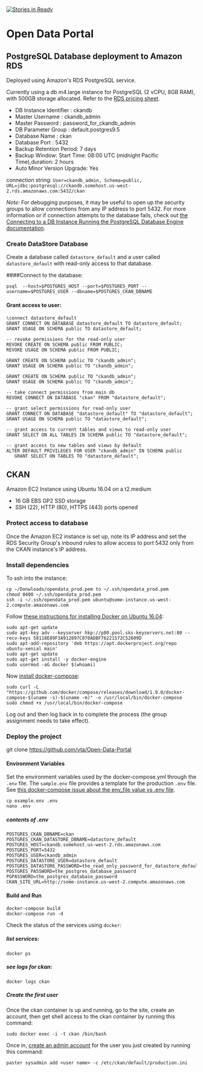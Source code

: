 [![Stories in Ready](https://badge.waffle.io/vta/Open-Data-Portal.svg?label=ready&title=Ready)](http://waffle.io/vta/Open-Data-Portal)

# Open Data Portal




## PostgreSQL Database deployment to Amazon RDS
Deployed using Amazon's RDS PostgreSQL service.

Currently using a db.m4.large instance for PostgreSQL (2 vCPU, 8GB RAM), with 500GB storage allocated. Refer to the [RDS pricing sheet](https://aws.amazon.com/rds/pricing/).

* DB Instance Identifier : ckandb
* Master Username : ckandb_admin
* Master Password : password_for_ckandb_admin
* DB Parameter Group : default.postgres9.5
* Database Name : ckan
* Database Port : 5432
* Backup Retention Period: 7 days
* Backup Window: Start Time: 08:00 UTC (midnight Pacific Time),duration: 2 hours
* Auto Minor Version Upgrade: Yes

connection string:
`User=ckandb_admin, Schema=public, URL=jdbc:postgresql://ckandb.somehost.us-west-2.rds.amazonaws.com:5432/ckan`

*Note:* For debugging purposes, it may be useful to open up the security groups to allow connections from any IP address to port 5432. For more information or if connection attempts to the database fails, check out [the Connecting to a DB Instance Running the PostgreSQL Database Engine documentation](http://docs.aws.amazon.com/AmazonRDS/latest/UserGuide/USER_ConnectToPostgreSQLInstance.html).

### Create DataStore Database
Create a database called `datastore_default` and a user called `datastore_default` with read-only access to that database.

####Connect to the database:

```
psql  --host=$POSTGRES_HOST --port=$POSTGRES_PORT --username=$POSTGRES_USER --dbname=$POSTGRES_CKAN_DBNAME
```

#### Grant access to user:
```
\connect datastore_default
GRANT CONNECT ON DATABASE datastore_default TO datastore_default;
GRANT USAGE ON SCHEMA public TO datastore_default;

-- revoke permissions for the read-only user
REVOKE CREATE ON SCHEMA public FROM PUBLIC;
REVOKE USAGE ON SCHEMA public FROM PUBLIC;

GRANT CREATE ON SCHEMA public TO "ckandb_admin";
GRANT USAGE ON SCHEMA public TO "ckandb_admin";

GRANT CREATE ON SCHEMA public TO "ckandb_admin";
GRANT USAGE ON SCHEMA public TO "ckandb_admin";

-- take connect permissions from main db
REVOKE CONNECT ON DATABASE "ckan" FROM "datastore_default";

-- grant select permissions for read-only user
GRANT CONNECT ON DATABASE "datastore_default" TO "datastore_default";
GRANT USAGE ON SCHEMA public TO "datastore_default";

-- grant access to current tables and views to read-only user
GRANT SELECT ON ALL TABLES IN SCHEMA public TO "datastore_default";

-- grant access to new tables and views by default
ALTER DEFAULT PRIVILEGES FOR USER "ckandb_admin" IN SCHEMA public
   GRANT SELECT ON TABLES TO "datastore_default";
```

## CKAN
Amazon EC2 Instance using Ubuntu 16.04 on a t2.medium
* 16 GB EBS GP2 SSD storage
* SSH (22), HTTP (80), HTTPS (443) ports opened

### Protect access to database
Once the Amazon EC2 instance is set up, note its IP address and set the RDS Security Group's inbound rules to allow access to port 5432 only from the CKAN instance's IP address.


### Install dependencies

To  ssh into the instance:
```
cp ~/Donwloads/opendata_prod.pem to ~/.ssh/opendata_prod.pem
chmod 0400 ~/.ssh/opendata_prod.pem
ssh -i ~/.ssh/opendata_prod.pem ubuntu@some-instance.us-west-2.compute.amazonaws.com
```

Follow [these instructions for installing Docker on Ubuntu 16.04](https://www.digitalocean.com/community/tutorials/how-to-install-and-use-docker-on-ubuntu-16-04):
```
sudo apt-get update
sudo apt-key adv --keyserver hkp://p80.pool.sks-keyservers.net:80 --recv-keys 58118E89F3A912897C070ADBF76221572C52609D
sudo apt-add-repository 'deb https://apt.dockerproject.org/repo ubuntu-xenial main'
sudo apt-get update
sudo apt-get install -y docker-engine
sudo usermod -aG docker $(whoami)
```

Now [install docker-compose](https://docs.docker.com/compose/install/):
```
sudo curl -L "https://github.com/docker/compose/releases/download/1.9.0/docker-compose-$(uname -s)-$(uname -m)" -o /usr/local/bin/docker-compose
sudo chmod +x /usr/local/bin/docker-compose
```

Log out and then log back in to complete the process (the group assignment needs to take effect).


### Deploy the project

git clone https://github.com/vta/Open-Data-Portal




#### Environment Variables
Set the environment variables used by the docker-compose.yml through the `.env` file. The `sample.env` file provides a template for the production `.env` file. See [this docker-compose issue about the env_file value vs .env file](https://github.com/docker/compose/issues/4189).

```
cp example.env .env
nano .env
```

##### contents of .env
```
POSTGRES_CKAN_DBNAME=ckan
POSTGRES_CKAN_DATASTORE_DBNAME=datastore_default
POSTGRES_HOST=ckandb.somehost.us-west-2.rds.amazonaws.com
POSTGRES_PORT=5432
POSTGRES_USER=ckandb_admin
POSTGRES_DATASTORE_USER=datastore_default
POSTGRES_DATASTORE_PASSWORD=the_read_only_password_for_datastore_default
POSTGRES_PASSWORD=the_postgres_database_password
PGPASSWORD=the_postgres_database_password
CKAN_SITE_URL=http://some-instance.us-west-2.compute.amazonaws.com
```



#### Build and Run

```
docker-compose build
docker-compose run -d
```

Check the status of the services using `docker`:

##### list services:
```
docker ps
```

##### see logs for ckan:
```
docker logs ckan
```

##### Create the first user
Once the ckan container is up and running, go to the site, create an account, then get shell access to the ckan container by running this command:
```
sudo docker exec -i -t ckan /bin/bash
```

Once in, [create an admin account](http://docs.ckan.org/en/latest/maintaining/getting-started.html#create-admin-user) for the user you just created by running this command:

```
paster sysadmin add <user name> -c /etc/ckan/default/production.ini
```
